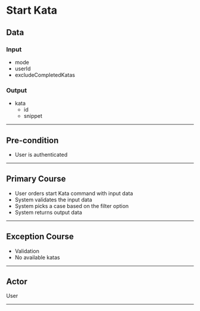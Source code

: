 # Start Kata

## Data

### Input

- mode
- userId
- excludeCompletedKatas

### Output

- kata
  - id
  - snippet

---

## Pre-condition

- User is authenticated

---

## Primary Course

- User orders start Kata command with input data
- System validates the input data
- System picks a case based on the filter option
- System returns output data

---

## Exception Course

- Validation
- No available katas

---

## Actor

User

---
